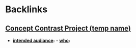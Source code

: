 
# Backlinks
## [Concept Contrast Project (temp name)](<Concept Contrast Project (temp name).md>)
- **[intended audiance](<intended audiance.md>):**
        - **[who](<who.md>):**


